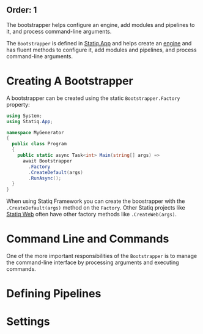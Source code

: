 Order: 1
---
The bootstrapper helps configure an engine, add modules and pipelines to it, and process command-line arguments.

The `Bootstrapper` is defined in [Statiq.App](https://www.nuget.org/packages/Statiq.App) and helps create an [engine](xref:execution#engine) and has fluent methods to configure it, add modules and pipelines, and process command-line arguments.

# Creating A Bootstrapper

A bootstrapper can be created using the static `Bootstrapper.Factory` property:

```csharp
using System;
using Statiq.App;

namespace MyGenerator
{
  public class Program
  {
    public static async Task<int> Main(string[] args) =>
      await Bootstrapper
        .Factory
        .CreateDefault(args)
        .RunAsync();
  }
}
```

When using Statiq Framework you can create the boostrapper with the `.CreateDefault(args)` method on the `Factory`. Other Statiq projects like [Statiq Web](xref:about-statiq-web) often have other factory methods like `.CreateWeb(args)`.

# Command Line and Commands

One of the more important responsibilities of the `Bootstrapper` is to manage the command-line interface by processing arguments and executing commands.

# Defining Pipelines

# Settings